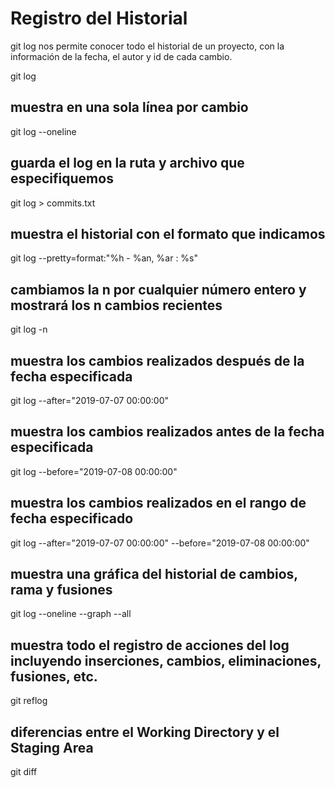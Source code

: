 # Registro del Historial

git log nos permite conocer todo el historial de un proyecto, con la información de la fecha, el autor y id de cada cambio.

git log

## muestra en una sola línea por cambio

git log --oneline

## guarda el log en la ruta y archivo que especifiquemos
git log > commits.txt

## muestra el historial con el formato que indicamos
git log --pretty=format:"%h - %an, %ar : %s"

## cambiamos la n por cualquier número entero y mostrará los n cambios recientes
git log -n

## muestra los cambios realizados después de la fecha especificada
git log --after="2019-07-07 00:00:00"

## muestra los cambios realizados antes de la fecha especificada
git log --before="2019-07-08 00:00:00"

## muestra los cambios realizados en el rango de fecha especificado
git log --after="2019-07-07 00:00:00" --before="2019-07-08 00:00:00"

## muestra una gráfica del historial de cambios, rama y fusiones
git log --oneline --graph --all

## muestra todo el registro de acciones del log incluyendo inserciones, cambios, eliminaciones, fusiones, etc.
git reflog

## diferencias entre el Working Directory y el Staging Area
git diff
